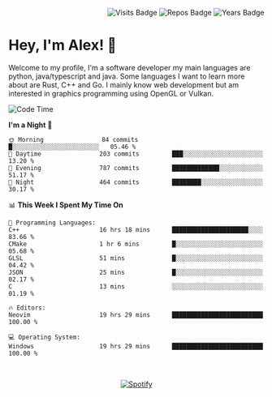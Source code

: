 <p align="right">
  <img src="https://badges.pufler.dev/visits/Alextibtab/Alextibtab" alt="Visits Badge">
  <img src="https://badges.pufler.dev/repos/Alextibtab/" alt="Repos Badge">
  <img src="https://badges.pufler.dev/years/Alextibtab/" alt="Years Badge">
</p>

<h1 align="left">Hey, I'm Alex! 💽 </h1>

Welcome to my profile, I'm a software developer my main languages are python, java/typescript and java. Some languages I want to learn more about are Rust, C++ and Go. I mainly know web development but am interested in graphics programming using OpenGL or Vulkan.

<!--START_SECTION:waka-->
![Code Time](http://img.shields.io/badge/Code%20Time-53%20hrs%2056%20mins-blue)

**I'm a Night 🦉** 

```text
🌞 Morning                84 commits          █░░░░░░░░░░░░░░░░░░░░░░░░   05.46 % 
🌆 Daytime                203 commits         ███░░░░░░░░░░░░░░░░░░░░░░   13.20 % 
🌃 Evening                787 commits         █████████████░░░░░░░░░░░░   51.17 % 
🌙 Night                  464 commits         ████████░░░░░░░░░░░░░░░░░   30.17 % 
```


📊 **This Week I Spent My Time On** 

```text
💬 Programming Languages: 
C++                      16 hrs 18 mins      █████████████████████░░░░   83.66 % 
CMake                    1 hr 6 mins         █░░░░░░░░░░░░░░░░░░░░░░░░   05.68 % 
GLSL                     51 mins             █░░░░░░░░░░░░░░░░░░░░░░░░   04.42 % 
JSON                     25 mins             █░░░░░░░░░░░░░░░░░░░░░░░░   02.17 % 
C                        13 mins             ░░░░░░░░░░░░░░░░░░░░░░░░░   01.19 % 

🔥 Editors: 
Neovim                   19 hrs 29 mins      █████████████████████████   100.00 % 

💻 Operating System: 
Windows                  19 hrs 29 mins      █████████████████████████   100.00 % 
```


<!--END_SECTION:waka-->
&nbsp;<div align="center">
  [![Spotify](https://spotify-now-playing-wine-six.vercel.app/api/spotify?border_color=ffffff)](https://open.spotify.com/user/pmo1v2ejnt42kgp5jar5drtag)
</div>


